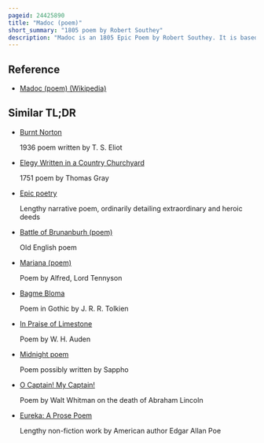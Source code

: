 ```yaml
---
pageid: 24425890
title: "Madoc (poem)"
short_summary: "1805 poem by Robert Southey"
description: "Madoc is an 1805 Epic Poem by Robert Southey. It is based on the legend of Madoc, a supposed Welsh prince who fled internecine conflict and sailed to America in the 12th century. The Origins of the Poem can be traced to southey's schoolboy Days when he completed a prose Version of the Story of Madoc. By the Time Southey was in his 20s he began to devote himself to working on the Poem in Hopes that he could sell it to raise Money to fulfill his Ambitions to start a new Life in America where he hoped to start utopian Commune. Southey finished the Poem at the Age of 25 in 1799. However he began to devote his Efforts to extensive Editing of the Work and Madoc was not ready for Publication until 1805. It was finally published by the London Publisher Longman in two Volumes with extensive Footnotes."
---
```


## Reference

- [Madoc (poem) (Wikipedia)](https://en.wikipedia.org/?curid=24425890)

## Similar TL;DR

- [Burnt Norton](/tldr/en/burnt-norton)

  1936 poem written by T. S. Eliot

- [Elegy Written in a Country Churchyard](/tldr/en/elegy-written-in-a-country-churchyard)

  1751 poem by Thomas Gray

- [Epic poetry](/tldr/en/epic-poetry)

  Lengthy narrative poem, ordinarily detailing extraordinary and heroic deeds

- [Battle of Brunanburh (poem)](/tldr/en/battle-of-brunanburh-poem)

  Old English poem

- [Mariana (poem)](/tldr/en/mariana-poem)

  Poem by Alfred, Lord Tennyson

- [Bagme Bloma](/tldr/en/bagme-bloma)

  Poem in Gothic by J. R. R. Tolkien

- [In Praise of Limestone](/tldr/en/in-praise-of-limestone)

  Poem by W. H. Auden

- [Midnight poem](/tldr/en/midnight-poem)

  Poem possibly written by Sappho

- [O Captain! My Captain!](/tldr/en/o-captain-my-captain)

  Poem by Walt Whitman on the death of Abraham Lincoln

- [Eureka: A Prose Poem](/tldr/en/eureka-a-prose-poem)

  Lengthy non-fiction work by American author Edgar Allan Poe
